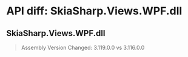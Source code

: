 # API diff: SkiaSharp.Views.WPF.dll

## SkiaSharp.Views.WPF.dll

> Assembly Version Changed: 3.119.0.0 vs 3.116.0.0

